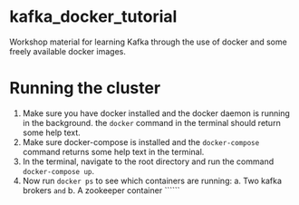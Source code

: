 # kafka_docker_tutorial
Workshop material for learning Kafka through the use of docker and some freely available docker images.

# Running the cluster
1. Make sure you have docker installed and the docker daemon is running in the background. the ```docker``` command in the terminal should return some help text.
2. Make sure docker-compose is installed and the ```docker-compose``` command returns some help text in the terminal.
3. In the terminal, navigate to the root directory and run the command ```docker-compose up```.
4. Now run ```docker ps``` to see which containers are running:
  a. Two kafka brokers `````` and ``````
  b. A zookeeper container ``````
